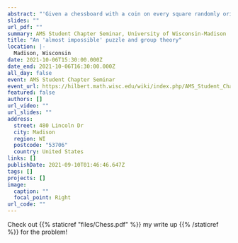 ```yaml
---
abstract: "'Given a chessboard with a coin on every square randomly oriented and a key hidden under one of them; player one knows where the key is and flips a single coin; player 2, using only the information of the new coin arrangement must determine where the key is. Is there a winning strategy?' In this talk, we will explore this classic puzzle in a more generalized context, with n squares and d sided dice on every square. We'll see when the game is solvable and in doing so, see how the answer relies on group theory and the existence of certain groups!"
slides: ""
url_pdf: ""
summary: AMS Student Chapter Seminar, University of Wisconsin-Madison
title: "An 'almost impossible' puzzle and group theory"
location: |-
  Madison, Wisconsin
date: 2021-10-06T15:30:00.000Z
date_end: 2021-10-06T16:30:00.000Z
all_day: false
event: AMS Student Chapter Seminar
event_url: https://hilbert.math.wisc.edu/wiki/index.php/AMS_Student_Chapter_Seminar
featured: false
authors: []
url_video: ""
url_slides: ""
address:
  street: 480 Lincoln Dr
  city: Madison
  region: WI
  postcode: "53706"
  country: United States
links: []
publishDate: 2021-09-10T01:46:46.647Z
tags: []
projects: []
image:
  caption: ""
  focal_point: Right
url_code: ""
---
```


Check out {{% staticref "files/Chess.pdf" %}} my write up {{% /staticref %}} for the problem! 

